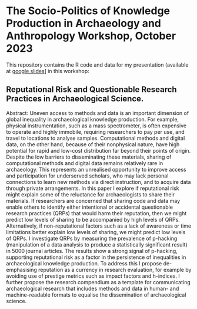
# The Socio-Politics of Knowledge Production in Archaeology and Anthropology Workshop, October 2023

This repository contains the R code and data for my presentation (available at [google slides](https://docs.google.com/presentation/d/1y6KGr1tUUwqQNrJE6gQPFboaMPaHxQmfLx0tpld8fKQ/edit#slide=id.ged4dcd42fc_0_167)] in this workshop:

## Reputational Risk and Questionable Research Practices in Archaeological Science.

Abstract: Uneven access to methods and data is an important dimension of global inequality in archaeological knowledge production. For example, physical instrumentation, such as a mass spectrometer, is often expensive to operate and highly immobile, requiring researchers to pay per use, and travel to locations to analyse samples. Computational methods and digital data, on the other hand, because of their nonphysical nature, have high potential for rapid and low-cost distribution far beyond their points of origin. Despite the low barriers to disseminating these materials, sharing of computational methods and digital data remains relatively rare in archaeology. This represents an unrealised opportunity to improve access and participation for underserved scholars, who may lack personal connections to learn new methods via direct instruction, and to acquire data through private arrangements. In this paper I explore if reputational risk might explain some of the reluctance for archaeologists to share their materials. If researchers are concerned that sharing code and data may enable others to identify either intentional or accidental questionable research practices (QRPs) that would harm their reputation, then we might predict low levels of sharing to be accompanied by high levels of QRPs. Alternatively, if non-reputational factors such as a lack of awareness or time limitations better explain low levels of sharing, we might predict low levels of QRPs. I investigate QRPs by measuring the prevalence of p-hacking (manipulation of a data analysis to produce a statistically significant result) in 5000 journal articles. The results show a strong signal of p-hacking, supporting reputational risk as a factor in the persistence of inequalities in archaeological knowledge production. To address this I propose de-emphasising reputation as a currency in research evaluation, for example by avoiding use of prestige metrics such as impact factors and h-indices. I further propose the research compendium as a template for communicating archaeological research that includes methods and data in human- and machine-readable formats to equalise the dissemination of archaeological science. 


